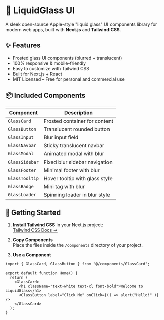 # 🧊 LiquidGlass UI

A sleek open-source Apple-style "liquid glass" UI components library for modern web apps, built with **Next.js** and **Tailwind CSS**.

## ✨ Features

- Frosted glass UI components (blurred + translucent)
- 100% responsive & mobile-friendly
- Easy to customize with Tailwind CSS
- Built for Next.js + React
- MIT Licensed – Free for personal and commercial use

## 📦 Included Components

| Component       | Description                          |
|----------------|--------------------------------------|
| `GlassCard`     | Frosted container for content        |
| `GlassButton`   | Translucent rounded button           |
| `GlassInput`    | Blur input field                     |
| `GlassNavbar`   | Sticky translucent navbar            |
| `GlassModal`    | Animated modal with blur             |
| `GlassSidebar`  | Fixed blur sidebar navigation        |
| `GlassFooter`   | Minimal footer with blur             |
| `GlassTooltip`  | Hover tooltip with glass style       |
| `GlassBadge`    | Mini tag with blur                   |
| `GlassLoader`   | Spinning loader in blur style        |

## 🚀 Getting Started

1. **Install Tailwind CSS** in your Next.js project:  
   [Tailwind CSS Docs →](https://tailwindcss.com/docs/guides/nextjs)

2. **Copy Components**  
   Place the files inside the `/components` directory of your project.

3. **Use a Component**

```tsx
import { GlassCard, GlassButton } from "@/components/GlassCard";

export default function Home() {
  return (
    <GlassCard>
      <h1 className="text-white text-xl font-bold">Welcome to LiquidGlass</h1>
      <GlassButton label="Click Me" onClick={() => alert("Hello!" )} />
    </GlassCard>
  );
}
